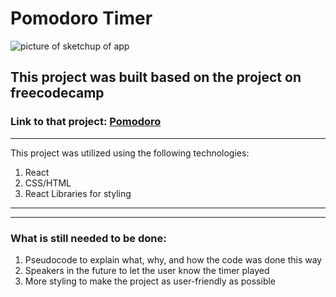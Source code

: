 ﻿# Pomodoro Timer
![picture of sketchup of app](./IMG_5209.jpg)
## This project was built based on the project on freecodecamp
### Link to that project: 	[Pomodoro](https://www.freecodecamp.org/learn/front-end-development-libraries/front-end-development-libraries-projects/build-a-25--5-clock)
---
This project was utilized using the following technologies:
1. React
2. CSS/HTML
3. React Libraries for styling
---



---
### What is still needed to be done:
1. Pseudocode to explain what, why, and how the code was done this way
2. Speakers in the future to let the user know the timer played
3. More styling to make the project as user-friendly as possible
